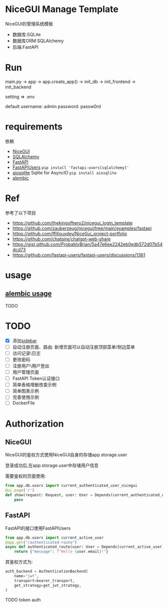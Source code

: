 # NiceGUI Manage Template

NiceGUI的管理系统模板

- 数据库:SQLite
- 数据库ORM:SQLAlchemy
- 后端:FastAPI

# Run

main.py -> app -> app.create_app() -> init_db -> init_frontend -> init_backend

setting => .env

default username: admin password: passw0rd

# requirements

依赖

- [NiceGUI](https://github.com/zauberzeug/nicegui/)
- [SQLAlchemy](https://github.com/sqlalchemy/sqlalchemy)
- [FastAPI](https://github.com/tiangolo/fastapi)
- [FastAPIUsers](https://github.com/fastapi-users/fastapi-users) `pip install 'fastapi-users[sqlalchemy]'`
- [aiosqlite](https://github.com/omnilib/aiosqlite) Sqlite for AsyncIO `pip install aiosqlite`
- [alembic](https://github.com/sqlalchemy/alembic)

# Ref

参考了以下项目

- https://github.com/thekingofhero2/nicegui_login_template
- https://github.com/zauberzeug/nicegui/tree/main/examples/fastapi
- https://github.com/ffillouxdev/NiceGui_project-portfolio
- https://github.com/chatpire/chatgpt-web-share
- https://gist.github.com/ProbablyBrian/5a47e6ee2242eb0edb572d07b54dcd73
- https://github.com/fastapi-users/fastapi-users/discussions/1361

# usage

## [alembic usage](https://alembic.sqlalchemy.org/en/latest/#)

TODO

# TODO
- [x] 添加[sidebar](https://github.com/zauberzeug/nicegui/tree/main/examples/menu_and_tabs)
- [ ] 自动注册页面、路由: 新增页面可以自动注册顶部菜单/侧边菜单
- [ ] 访问记录\日志 
- [ ] 更改密码
- [ ] 注册用户\用户登出
- [ ] 用户管理页面
- [ ] FastAPI Token认证接口
- [ ] 简单表格增删改查示例
- [ ] 简单图表示例
- [ ] 完善使用示例
- [ ] DockerFile

# Authorization


## NiceGUI

NiceGUI的鉴权方式使用NiceGUI自身的存储app.storage.user

登录成功后,在app.storage.user中存储用户信息

需要鉴权的页面使用:
```python
from app.db.users import current_authenticated_user_nicegui
@ui.page('/')
def show(request: Request, user: User = Depends(current_authenticated_user_nicegui)):
    pass
```

## FastAPI
FastAPI的接口使用FastAPIUsers

```python
from app.db.users import current_active_user
@app.get("/authenticated-route")
async def authenticated_route(user: User = Depends(current_active_user)):
    return {"message": f"Hello {user.email}!"}
```

其鉴权方式为:
```python
auth_backend = AuthenticationBackend(
    name="jwt",
    transport=bearer_transport,
    get_strategy=get_jwt_strategy,
)
```

TODO token auth